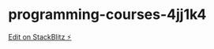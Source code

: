 # programming-courses-4jj1k4

[Edit on StackBlitz ⚡️](https://stackblitz.com/edit/programming-courses-4jj1k4)